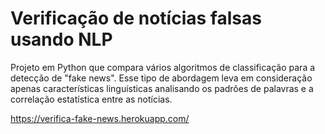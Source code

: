# Verificação de notícias falsas usando NLP
Projeto em Python que compara vários algoritmos de classificação para a detecção de "fake news". Esse tipo de abordagem leva em consideração apenas características linguísticas analisando os padrões de palavras e a correlação estatística entre as notícias.

https://verifica-fake-news.herokuapp.com/
